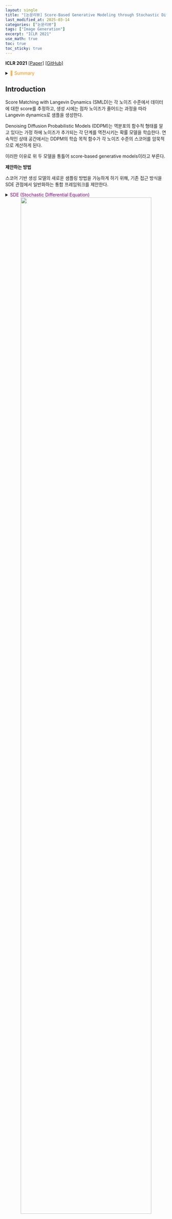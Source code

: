 ```yaml
---
layout: single
title: "[논문리뷰] Score-Based Generative Modeling through Stochastic Differential Equations"
last_modified_at: 2025-03-14
categories: ["논문리뷰"]
tags: ["Image Generation"]
excerpt: "ICLR 2021"
use_math: true
toc: true
toc_sticky: true
---
```


**ICLR 2021** 
[[Paper]](https://arxiv.org/abs/2011.13456)
[[GitHub]](https://github.com/yang-song/score_sde)

<details>
<summary><font color='#FF8C00'>📝 Summary</font></summary>
<div markdown="1">
<br>
하나의 모델을 학습해두면, 이후 생성 단계에서 원하는 샘플링 경로(길이/간격)를 선택하여 유연하고 빠르게 생성할 수 있다.

</div>
</details>

## Introduction

Score Matching with Langevin Dynamics (SMLD)는 각 노이즈 수준에서 데이터에 대한 score를 추정하고, 생성 시에는 점차 노이즈가 줄어드는 과정을 따라 Langevin dynamics로 샘플을 생성한다.

Denoising Diffusion Probabilistic Models (DDPM)는 역분포의 함수적 형태를 알고 있다는 가정 하에 노이즈가 추가되는 각 단계를 역전시키는 확률 모델을 학습한다. 연속적인 상태 공간에서는 DDPM의 학습 목적 함수가 각 노이즈 수준의 스코어를 암묵적으로 계산하게 된다.

이러한 이유로 위 두 모델을 통틀어 score-based generative models이라고 부른다.

**제안하는 방법**

스코어 기반 생성 모델의 새로운 샘플링 방법을 가능하게 하기 위해, 기존 접근 방식을 SDE 관점에서 일반화하는 통합 프레임워크를 제안한다.

<details>
<summary><font color='purple'>SDE (Stochastic Differential Equation)</font></summary>
<div markdown="1">

<center><img src='{{"/assets/images/논문리뷰/Score Diffusion-1.png" | relative_url}}' width="100%"></center>
<br>
미분방정식이란 미분을 포함하는 방정식으로, 어떤 값 $y$가 시간에 따라 어떻게 변하는지를 수식으로 표현한 것이다.

$$
\frac{dx}{dt}=f(x,t)
$$

위의 식에서 $f(x,t)$는 시간 $t$에 따른 $y$의 변화율을 의미한다.

미분방정식을 풀면 $x(t)$를 구할 수 있으며, 이는 시간 $t$에 따른 상태값을 의미한다.

변수 하나에 대해서만 미분이 일어나는 미분방정식을 ODE라고 부른다.

---

SDE는 아래와 같이 ODE에서 randomness가 추가된 형태이다.

$$
\underbrace{d\mathbf x=\mathbf f(\mathbf x,t)dt}_{\text{ODE}}+\underbrace{g(t)d\mathbf w}_{\text{Randomness}}
$$

Randomness 때문에 시간의 흐름에 따라 process가 항상 같은 것이 아니라 조금씩 달라진다.

즉, SDE를 풀면 여러 개의 확률적인 경로(Stochastic process) 중 하나의 경로가 나온다.

$f(\mathbf x,t)$, $g(t)$는 사전에 정의된 함수로 학습 파라미터가 없으며, 이 forward process는 입력 데이터와 무관하게 데이터를 무작위 노이즈로 바꾼다.

</div>
</details>

<center><img src='{{"/assets/images/논문리뷰/Score Diffusion-2.png" | relative_url}}' width="90%"></center>

## Methods

### 1. Score-based Generative Modeling with SDEs

#### Perturbing Data with SDEs

Diffusion process는 아래의 $\text{It\hat{o} SDE}$의 해로 모델링될 수 있다.

$$
d\mathbf{x}=\mathbf{f}(\mathbf{x},t)dt+g(t)d\mathbf{w}
$$

이후부터 아래의 notation을 사용한다.

- $p_t(\mathbf{x})$: $\mathbf{x}(t)$의 확률 밀도 함수
- $p_{st}(\mathbf{x}(t)\mid\mathbf{x}(s))$: $\mathbf{x}(s)$에서 $\mathbf{x}(t)$로의 transition kernel

#### Generating Samples by Reversing the SDE

Reverse-time SDE는 아래와 같이 주어진다.

$$
d\mathbf{x}=
\left[
\mathbf{f}(\mathbf{x},t)-g(t)^2\nabla_{\mathbf{x}}\log p_t(\mathbf{x})
\right]dt+g(t)d\bar{\mathbf{w}}
$$

여기서 $\bar{\mathbf{w}}$는 $T\to0$처럼 시간이 역으로 흐를 때의 standard Wiener process를, $dt$는 매우 작은 negative timestep을 의미한다.

각 $t$에서 marginal 분포의 score $\nabla_{\mathbf{x}}\log p_t(\mathbf{x})$를 모두 알고 있다면, 위의 식을 통해 reverse diffusion process를 유도할 수 있으며, $\mathbf{x}_0$ 또한 샘플링할 수 있다.

#### Estimating Scores for the SDE

확률 분포의 score는 score matching을 사용하여 학습된 score-based 모델을 통해 추정할 수 있다.

Score를 추정하기 위해 아래와 같은 손실함수를 최소하하여 학습한다.

$$
\boldsymbol{\theta}^*=\underset{\boldsymbol{\theta}}{\arg\min}~\mathbb{E}_t 
\left\{
\lambda(t)\mathbb{E}_{\mathbf{x}(0)}\mathbb{E}_{\mathbf{x}(t) \mid \mathbf{x}(0)}
\left[\lVert
\mathbf{s}_{\boldsymbol{\theta}}(\mathbf{x}(t), t)
- \nabla_{\mathbf{x}(t)} \log p_{0t}(\mathbf{x}(t) \mid \mathbf{x}(0)) 
\rVert_2^2\right]
\right\}
$$

충분한 데이터와 모델 용량이 있다면, score matching은 모든 $\mathbf{x}_t$와 $t$에 대해서 optimal solution $\mathbf{s}\_{\boldsymbol{\theta}^*}(\mathbf{x}, t)$와 $\nabla_{\mathbf{x}(t)}\log p_t(\mathbf{x})$를 동일하게 만들어 준다.

SMLD와 DDPM에서와 같이 일반적으로 아래의 값을 선택한다.

$$
\lambda \propto \frac{1}{\mathbb{E} \left[
\left\| \nabla_{\mathbf{x}(t)} \log p_{0t}(\mathbf{x}(t) \mid \mathbf{x}(0)) \right\|_2^2
\right]}
$$

#### Examples: VE, VP SDEs and Beyond

SMLD와 같은 NCSN 모델의 계열에서 사용하는 forward SDE 형태는 아래와 같다.

$$
d\mathbf x=\sqrt{\frac{d[\sigma^2(t)]}{dt}}d\mathbf w
$$

timestep $t$가 커질수록 분산이 점점 커진다. → Variance Exploding SDE (VE-SDE)

DDPM에서 사용하는 forward SDE 형태는 아래와 같다.

$$
d\mathbf x=-\frac{1}{2}\beta(t)\mathbf xdt
+\sqrt{\beta(t)}d\mathbf w
$$

$\beta(t)$에 따라 분산이 일정하게 유지된다. → Variance Preserving SDE (VP-SDE)

### 2. Solving the Reverse SDE



## Experiments
